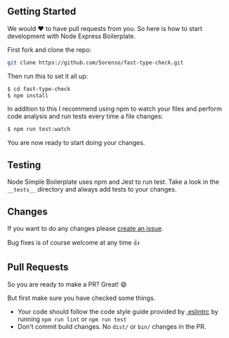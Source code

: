 Getting Started
----
We would :heart: to have pull requests from you. So here is how to start development with Node Express Boilerplate.

First fork and clone the repo:
````bash
git clone https://github.com/5orenso/fast-type-check.git
````

Then run this to set it all up:
```bash
$ cd fast-type-check
$ npm install
```

In addition to this I recommend using npm to watch your files and perform code analysis and run tests every time a
file changes:
```bash
$ npm run test:watch
```

You are now ready to start doing your changes.


Testing
----
Node Simple Boilerplate uses npm and Jest to run test. Take a look in the `__tests__` directory and always add tests
to your changes.


Changes
----
If you want to do any changes please [create an issue](https://github.com/5orenso/fast-type-check/issues/new).

Bug fixes is of course welcome at any time :+1:


Pull Requests
----
So you are ready to make a PR? Great! :smile:

But first make sure you have checked some things.

* Your code should follow the code style guide provided by [.eslintrc](https://github.com/5orenso/fast-type-check/blob/master/.eslintrc.json) by running ``npm run lint`` or ``npm run test``
* Don't commit build changes. No `dist/` or `bin/` changes in the PR.
